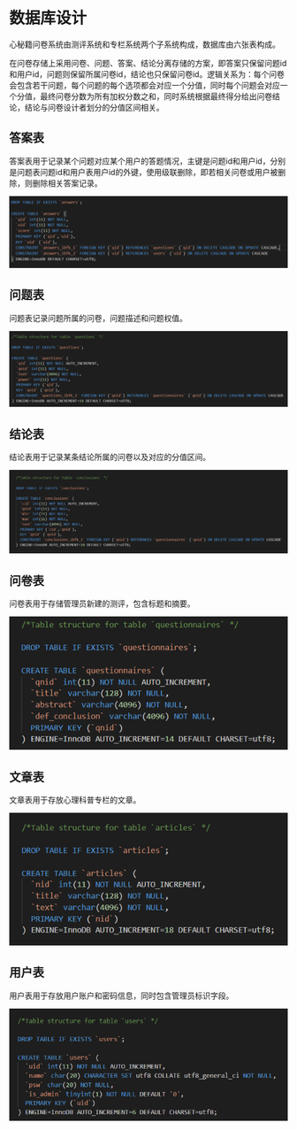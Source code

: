 # 数据库设计

心秘籍问卷系统由测评系统和专栏系统两个子系统构成，数据库由六张表构成。

在问卷存储上采用问卷、问题、答案、结论分离存储的方案，即答案只保留问题id和用户id，问题则保留所属问卷id，结论也只保留问卷id。逻辑关系为：每个问卷会包含若干问题，每个问题的每个选项都会对应一个分值，同时每个问题会对应一个分值，最终问卷分数为所有加权分数之和，同时系统根据最终得分给出问卷结论，结论与问卷设计者划分的分值区间相关。

## 答案表

答案表用于记录某个问题对应某个用户的答题情况，主键是问题id和用户id，分别是问题表问题id和用户表用户id的外键，使用级联删除，即若相关问卷或用户被删除，则删除相关答案记录。

![07](img\07.png)

## 问题表

问题表记录问题所属的问卷，问题描述和问题权值。

![08](img\08.png)

## 结论表

结论表用于记录某条结论所属的问卷以及对应的分值区间。

![09](img\09.png)

## 问卷表

问卷表用于存储管理员新建的测评，包含标题和摘要。

![10](img\10.png)

## 文章表

文章表用于存放心理科普专栏的文章。

![11](img\11.png)

## 用户表

用户表用于存放用户账户和密码信息，同时包含管理员标识字段。

![12](img\12.png)